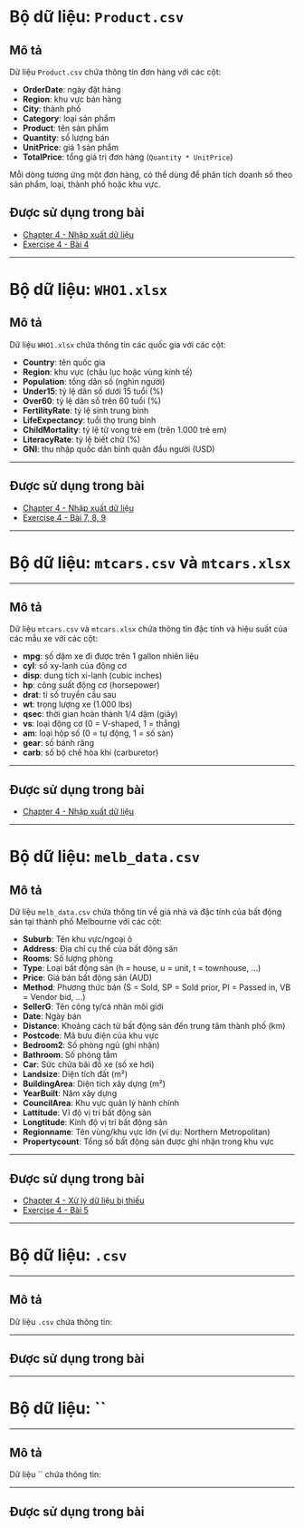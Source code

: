 # **Bộ dữ liệu: `Product.csv`**

##  **Mô tả**

Dữ liệu `Product.csv` chứa thông tin đơn hàng với các cột:

* **OrderDate**: ngày đặt hàng
* **Region**: khu vực bán hàng
* **City**: thành phố
* **Category**: loại sản phẩm
* **Product**: tên sản phẩm
* **Quantity**: số lượng bán
* **UnitPrice**: giá 1 sản phẩm
* **TotalPrice**: tổng giá trị đơn hàng (`Quantity * UnitPrice`)

Mỗi dòng tương ứng một đơn hàng, có thể dùng để phân tích doanh số theo sản phẩm, loại, thành phố hoặc khu vực.

## **Được sử dụng trong bài**
* [Chapter 4 - Nhập xuất dữ liệu](../Chapters/Chapter4.ipynb#nhập-xuất-dữ-liệu)
* [Exercise 4 - Bài 4](../Exercises/Exercise4/Exercise4.md)

---

# **Bộ dữ liệu: `WHO1.xlsx`**

## **Mô tả**
Dữ liệu `WHO1.xlsx` chứa thông tin các quốc gia với các cột:

* **Country**: tên quốc gia
* **Region**: khu vực (châu lục hoặc vùng kinh tế)
* **Population**: tổng dân số (nghìn người)
* **Under15**: tỷ lệ dân số dưới 15 tuổi (%)
* **Over60**: tỷ lệ dân số trên 60 tuổi (%)
* **FertilityRate**: tỷ lệ sinh trung bình
* **LifeExpectancy**: tuổi thọ trung bình
* **ChildMortality**: tỷ lệ tử vong trẻ em (trên 1.000 trẻ em)
* **LiteracyRate**: tỷ lệ biết chữ (%)
* **GNI**: thu nhập quốc dân bình quân đầu người (USD)

---

## **Được sử dụng trong bài**
* [Chapter 4 - Nhập xuất dữ liệu](../Chapters/Chapter4.ipynb#nhập-xuất-dữ-liệu)
* [Exercise 4 - Bài 7, 8, 9](../Exercises/Exercise4/Exercise4.md)


---

# **Bộ dữ liệu: `mtcars.csv` và `mtcars.xlsx`**

---

## **Mô tả**
Dữ liệu `mtcars.csv` và `mtcars.xlsx` chứa thông tin đặc tính và hiệu suất của các mẫu xe với các cột:

* **mpg**: số dặm xe đi được trên 1 gallon nhiên liệu
* **cyl**: số xy-lanh của động cơ
* **disp**: dung tích xi-lanh (cubic inches)
* **hp**: công suất động cơ (horsepower)
* **drat**: tỉ số truyền cầu sau
* **wt**: trọng lượng xe (1.000 lbs)
* **qsec**: thời gian hoàn thành 1/4 dặm (giây)
* **vs**: loại động cơ (0 = V-shaped, 1 = thẳng)
* **am**: loại hộp số (0 = tự động, 1 = số sàn)
* **gear**: số bánh răng
* **carb**: số bộ chế hòa khí (carburetor)

---

## **Được sử dụng trong bài**
* [Chapter 4 - Nhập xuất dữ liệu](../Chapters/Chapter4.ipynb#nhập-xuất-dữ-liệu)

---
# **Bộ dữ liệu: `melb_data.csv`**

## **Mô tả**

Dữ liệu `melb_data.csv` chứa thông tin về giá nhà và đặc tính của bất động sản tại thành phố Melbourne với các cột:

* **Suburb**: Tên khu vực/ngoại ô
* **Address**: Địa chỉ cụ thể của bất động sản
* **Rooms**: Số lượng phòng
* **Type**: Loại bất động sản (h = house, u = unit, t = townhouse, …)
* **Price**: Giá bán bất động sản (AUD)
* **Method**: Phương thức bán (S = Sold, SP = Sold prior, PI = Passed in, VB = Vendor bid, …)
* **SellerG**: Tên công ty/cá nhân môi giới
* **Date**: Ngày bán
* **Distance**: Khoảng cách từ bất động sản đến trung tâm thành phố (km)
* **Postcode**: Mã bưu điện của khu vực
* **Bedroom2**: Số phòng ngủ (ghi nhận)
* **Bathroom**: Số phòng tắm
* **Car**: Sức chứa bãi đỗ xe (số xe hơi)
* **Landsize**: Diện tích đất (m²)
* **BuildingArea**: Diện tích xây dựng (m²)
* **YearBuilt**: Năm xây dựng
* **CouncilArea**: Khu vực quản lý hành chính
* **Lattitude**: Vĩ độ vị trí bất động sản
* **Longtitude**: Kinh độ vị trí bất động sản
* **Regionname**: Tên vùng/khu vực lớn (ví dụ: Northern Metropolitan)
* **Propertycount**: Tổng số bất động sản được ghi nhận trong khu vực

---

## **Được sử dụng trong bài**

* [Chapter 4 - Xử lý dữ liệu bị thiếu](../Chapters/Chapter4.ipynb)
* [Exercise 4 - Bài 5](../Exercises/Exercise4/Exercise4.md)

---

# **Bộ dữ liệu: `.csv`**

---

## **Mô tả**
Dữ liệu `.csv` chứa thông tin:

---

## **Được sử dụng trong bài**


---

# **Bộ dữ liệu: ``**

---

## **Mô tả**
Dữ liệu `` chứa thông tin:

---

## **Được sử dụng trong bài**